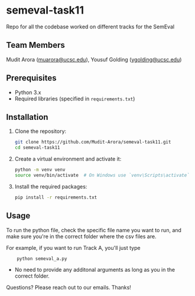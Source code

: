 # semeval-task11
Repo for all the codebase worked on different tracks for the SemEval

## Team Members
Mudit Arora (muarora@ucsc.edu), Yousuf Golding (ygolding@ucsc.edu)

## Prerequisites
- Python 3.x
- Required libraries (specified in `requirements.txt`)

## Installation
1. Clone the repository:
    ```sh
    git clone https://github.com/Mudit-Arora/semeval-task11.git
    cd semeval-task11
    ```
2. Create a virtual environment and activate it:
    ```sh
    python -m venv venv
    source venv/bin/activate  # On Windows use `venv\Scripts\activate`
    ```
3. Install the required packages:
    ```sh
    pip install -r requirements.txt
    ```

## Usage
To run the python file, check the specific file name you want to run, and make sure you're in the correct folder where the csv files are. 

For example, if you want to run Track A, you'll just type 
```sh
    python semeval_a.py
```
- No need to provide any additonal arguments as long as you in the correct folder.

Questions? Please reach out to our emails. Thanks!
